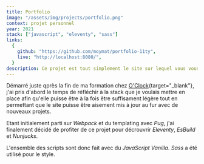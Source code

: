 ```yaml
---
title: Portfolio
image: "/assets/img/projects/portfolio.png"
context: projet personnel
year: 2021
stack: ["javascript", "eleventy", "sass"]
links:
  {
    github: "https://github.com/moymat/portfolio-11ty",
    live: "http://localhost:8080/",
  }
description: Ce projet est tout simplement le site sur lequel vous vous trouvez actuellement.
---
```


Démarré juste qprès la fin de ma formation chez [O'Clock](https://oclock.io/){target="\_blank"}, j'ai pris d'abord le temps de réfléchir à la stack que je voulais mettre en place afin qu'elle puisse être à la fois être suffisament légère tout en permettant que le site puisse être aisement mis à jour au fur avec de nouveaux projets.

Etant initialement parti sur _Webpack_ et du templating avec _Pug_, j'ai finalement décidé de profiter de ce projet pour décrouvrir _Eleventy_, _EsBuild_ et _Nunjucks_.

L'ensemble des scripts sont donc fait avec du _JavaScript Vanilla_. _Sass_ a été utilisé pour le style.
